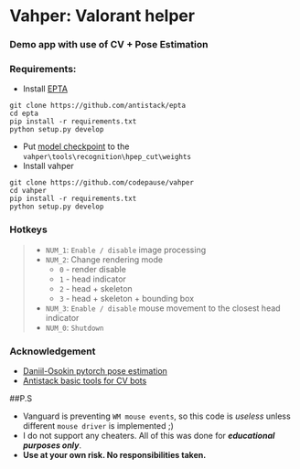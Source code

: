 # Vahper: Valorant helper

### Demo app with use of CV + Pose Estimation 


### Requirements:
- Install [EPTA](https://github.com/antistack/epta)
```
git clone https://github.com/antistack/epta
cd epta
pip install -r requirements.txt
python setup.py develop
```
- Put [model checkpoint](https://download.01.org/opencv/openvino_training_extensions/models/human_pose_estimation/checkpoint_iter_370000.pth) to the `vahper\tools\recognition\hpep_cut\weights`
- Install vahper
```
git clone https://github.com/codepause/vahper
cd vahper
pip install -r requirements.txt
python setup.py develop
```

### Hotkeys
>- `NUM_1`: `Enable / disable` image processing
>- `NUM_2`: Change rendering mode
>   - `0` - render disable
>   - `1` - head indicator
>   - `2` - head + skeleton
>   - `3` - head + skeleton + bounding box
>- `NUM_3`: `Enable / disable` mouse movement to the closest head indicator
>- `NUM_0`: `Shutdown`
  
### Acknowledgement
- [Daniil-Osokin pytorch pose estimation](https://github.com/Daniil-Osokin/lightweight-human-pose-estimation.pytorch)
- [Antistack basic tools for CV bots](https://github.com/antistack/epta)


##P.S
- Vanguard is preventing `WM mouse events`, so this code is _useless_ unless different `mouse driver` is implemented ;)
- I do not support any cheaters. All of this was done for **_educational purposes only_**.
- **Use at your own risk. No responsibilities taken.**
